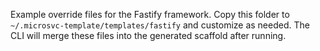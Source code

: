 Example override files for the Fastify framework. Copy this folder to `~/.microsvc-template/templates/fastify` and customize as needed. The CLI will merge these files into the generated scaffold after running.
